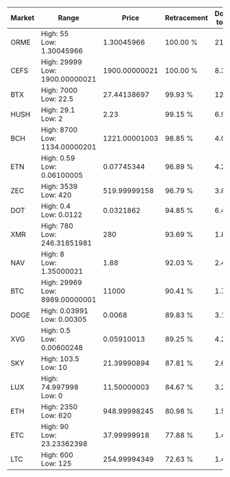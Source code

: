 | Market | Range | Price| Retracement | Doubles to 50% |
| --- | --- | --- | --- | --- |
| ORME | High: 55<br />Low: 1.30045966 | 1.30045966 | 100.00 % | 21.65 |
| CEFS | High: 29999<br />Low: 1900.00000021 | 1900.00000021 | 100.00 % | 8.39 |
| BTX | High: 7000<br />Low: 22.5 | 27.44138697 | 99.93 % | 127.95 |
| HUSH | High: 29.1<br />Low: 2 | 2.23 | 99.15 % | 6.97 |
| BCH | High: 8700<br />Low: 1134.00000201 | 1221.00001003 | 98.85 % | 4.03 |
| ETN | High: 0.59<br />Low: 0.06100005 | 0.07745344 | 96.89 % | 4.20 |
| ZEC | High: 3539<br />Low: 420 | 519.99999158 | 96.79 % | 3.81 |
| DOT | High: 0.4<br />Low: 0.0122 | 0.0321862 | 94.85 % | 6.40 |
| XMR | High: 780<br />Low: 246.31851981 | 280 | 93.69 % | 1.83 |
| NAV | High: 8<br />Low: 1.35000021 | 1.88 | 92.03 % | 2.49 |
| BTC | High: 29969<br />Low: 8989.00000001 | 11000 | 90.41 % | 1.77 |
| DOGE | High: 0.03991<br />Low: 0.00305 | 0.0068 | 89.83 % | 3.16 |
| XVG | High: 0.5<br />Low: 0.00600248 | 0.05910013 | 89.25 % | 4.28 |
| SKY | High: 103.5<br />Low: 10 | 21.39990894 | 87.81 % | 2.65 |
| LUX | High: 74.997998<br />Low: 0 | 11.50000003 | 84.67 % | 3.26 |
| ETH | High: 2350<br />Low: 620 | 948.99998245 | 80.98 % | 1.56 |
| ETC | High: 90<br />Low: 23.23362398 | 37.99999918 | 77.88 % | 1.49 |
| LTC | High: 600<br />Low: 125 | 254.99994349 | 72.63 % | 1.42 |
